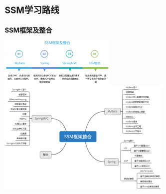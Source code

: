 # SSM学习路线

## SSM框架及整合

<img src="img/1.SSM学习路线/image-20221217154025475.png" alt="image-20221217154025475" style="zoom: 33%;" />

<img src="img/1.SSM学习路线/image-20221217154731573.png" alt="image-20221217154731573" style="zoom: 50%;" />